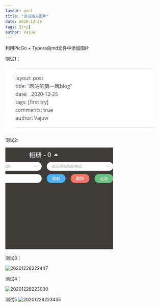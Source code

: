 ```yaml
---
layout: post
title: "测试插入图片"
date: 2020-12-28
tags: [try]
author: Vajuw
---
```


利用PicGo + Typora向md文件中添加图片

<!-- more -->

测试1：

![image-20201228153454896](https://raw.githubusercontent.com/Vajuw/Vajuw121.Github.io/main/_posts/image-20201228153454896.png)

测试2:


![](https://raw.githubusercontent.com/Vajuw/Vajuw.github.io/master/images/2020test.png)

测试3：

![20201228222447](https://cdn.jsdelivr.net/gh/Vajuw/Vajuw.github.io@master/images/2020/20201228222447.png)

测试4：

![20201228223030](https://cdn.jsdelivr.net/gh/Vajuw/Vajuw.github.io@master/blogimages/2020/20201228223030.png)

测试5
![20201228223435](https://cdn.jsdelivr.net/gh/Vajuw/PicBed@master/blogimages/2020/20201228223435.png)